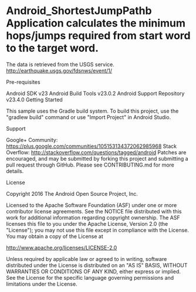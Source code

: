 # Android_ShortestJumpPathb Application calculates the minimum hops/jumps required from start word to the target word.

The data is retrieved from the USGS service. http://earthquake.usgs.gov/fdsnws/event/1/

Pre-requisites

Android SDK v23
Android Build Tools v23.0.2
Android Support Repository v23.4.0
Getting Started

This sample uses the Gradle build system. To build this project, use the "gradlew build" command or use "Import Project" in Android Studio.

Support

Google+ Community: https://plus.google.com/communities/105153134372062985968
Stack Overflow: http://stackoverflow.com/questions/tagged/android
Patches are encouraged, and may be submitted by forking this project and submitting a pull request through GitHub. Please see CONTRIBUTING.md for more details.

License

Copyright 2016 The Android Open Source Project, Inc.

Licensed to the Apache Software Foundation (ASF) under one or more contributor license agreements. See the NOTICE file distributed with this work for additional information regarding copyright ownership. The ASF licenses this file to you under the Apache License, Version 2.0 (the "License"); you may not use this file except in compliance with the License. You may obtain a copy of the License at

http://www.apache.org/licenses/LICENSE-2.0

Unless required by applicable law or agreed to in writing, software distributed under the License is distributed on an "AS IS" BASIS, WITHOUT WARRANTIES OR CONDITIONS OF ANY KIND, either express or implied. See the License for the specific language governing permissions and limitations under the License.
